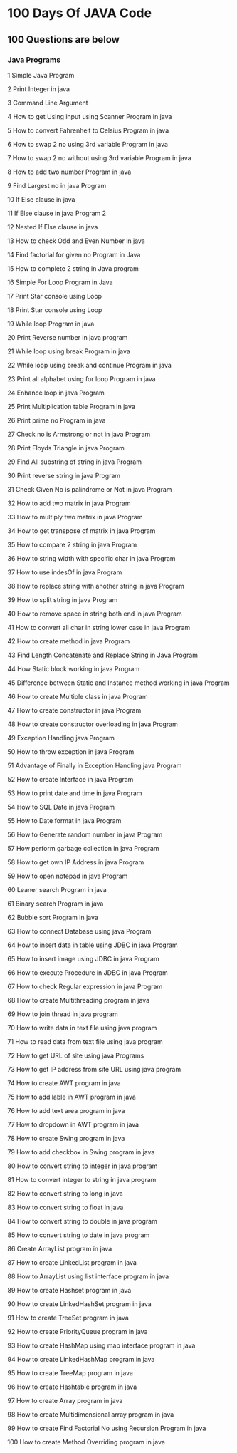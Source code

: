 
# 100 Days Of JAVA Code
## 100 Questions are below

### Java Programs 
1 Simple Java Program

2 Print Integer in java 

3 Command Line Argument 

4 How to get Using input using Scanner Program in java  

5 How to convert Fahrenheit to Celsius Program in java  

6 How to swap 2 no using 3rd variable Program in java  

7 How to swap 2 no without using 3rd variable Program in java  

8 How to add two number Program in java 

9 Find Largest no in java Program 

10 If Else clause in java  

11 If Else clause in java Program 2

12 Nested If Else clause in java 

13 How to check Odd and Even Number in java 

14 Find factorial for given no Program in Java  

15 How to complete 2 string in Java program 

16 Simple For Loop Program in Java  

17 Print Star console using Loop  

18 Print Star console using Loop  

19 While loop Program in java 

20 Print Reverse number in java program 

21 While loop using break Program in java  

22 While loop using break and continue Program in java 

23 Print all alphabet using for loop Program in java 

24 Enhance loop in java Program 

25 Print Multiplication table Program in java 

26 Print prime no Program in java 

27 Check no is Armstrong or not in java Program 

28 Print Floyds Triangle in java Program  

29 Find All substring of string in java Program  

30 Print reverse string in java Program  

31 Check Given No is palindrome or Not in java Program 

32 How to add two matrix in java Program 

33 How to multiply two matrix in java Program 

34 How to get transpose of matrix in java Program 

35 How to compare 2 string in java Program 

36 How to string width with specific char in java Program 

37 How to use indesOf in java Program  

38 How to replace string with another string in java Program 

39 How to split string in java Program  

40 How to remove space in string both end in java Program 

41 How to convert all char in string lower case in java Program  

42 How to create method in java Program  

43 Find Length Concatenate and Replace String in Java Program  

44 How Static block working in java Program 

45 Difference between Static and Instance method working in java Program 

46 How to create Multiple class in java Program 

47 How to create constructor in java Program 

48 How to create constructor overloading in java Program  

49 Exception Handling java Program 

50 How to throw exception in java Program  

51 Advantage of Finally in Exception Handling java Program  

52 How to create Interface in java Program  

53 How to print date and time in java Program  

54 How to SQL Date in java Program 

55 How to Date format in java Program  

56 How to Generate random number in java Program  

57 How perform garbage collection in java Program  

58 How to get own IP Address in java Program

59 How to open notepad in java Program 

60 Leaner search Program in java 

61 Binary search Program in java 

62 Bubble sort Program in java 

63 How to connect Database using java Program 

64 How to insert data in table using JDBC in java Program 

65 How to insert image using JDBC in java Program 

66 How to execute Procedure in JDBC in java Program 

67 How to check Regular expression in java Program  

68 How to create Multithreading program in java 

69 How to join thread in java program  

70 How to write data in text file using java program 

71 How to read data from text file using java program  

72 How to get URL of site using java Programs  

73 How to get IP address from site URL using java program 

74 How to create AWT program in java 

75 How to add lable in AWT program in java 

76 How to add text area program in java  

77 How to dropdown in AWT program in java 

78 How to create Swing program in java  

79 How to add checkbox in Swing program in java  

80 How to convert string to integer in java program  

81 How to convert integer to string in java program  

82 How to convert string to long in java  

83 How to convert string to float in java  

84 How to convert string to double in java program 

85 How to convert string to date in java program  

86 Create ArrayList program in java 

87 How to create LinkedList program in java  

88 How to ArrayList using list interface program in java  

89 How to create Hashset program in java 

90 How to create LinkedHashSet program in java 

91 How to create TreeSet program in java 

92 How to create PriorityQueue program in java 

93 How to create HashMap using map interface program in java  

94 How to create LinkedHashMap program in java 

95 How to create TreeMap program in java

96 How to create Hashtable program in java  

97 How to create Array program in java 

98 How to create Multidimensional array program in java  

99 How to create Find Factorial No using Recursion Program in java  

100 How to create Method Overriding program in java 
